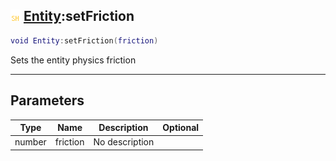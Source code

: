 ## ![shared](../../.gitbook/assets/shared.png) [Entity](./readme/entity.md):setFriction

```lua
void Entity:setFriction(friction)
```

Sets the entity physics friction

------
## Parameters

| Type   | Name | Description | Optional |
| ------ | ---- | ----------- | -------: |
| number | friction | No description |  |

